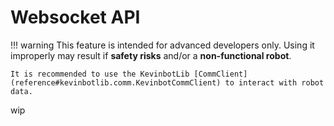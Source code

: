 # Websocket API

!!! warning
    This feature is intended for advanced developers only. Using it improperly may result if **safety risks** and/or a **non-functional robot**.

    It is recommended to use the KevinbotLib [CommClient](reference#kevinbotlib.comm.KevinbotCommClient) to interact with robot data.

wip